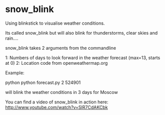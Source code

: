 snow_blink
==========

Using blinkstick to visualise weather conditions.

Its called snow_blink but will also blink for thunderstorms, clear skies and rain....

snow_blink takes 2 arguments from the commandline

1: Numbers of days to look forward in the weather forecast (max=13, starts at 0)
2: Location code from openweathermap.org

Example:

python python forecast.py 2 524901

will blink the weather conditions in 3 days for Moscow 

You can find a video of snow_blink in action here:
http://www.youtube.com/watch?v=SlR7CdAKCbk



